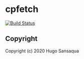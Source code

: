 # cpfetch

[![Build Status](https://github.com/privet-kitty/cpfetch/workflows/CI/badge.svg)](https://github.com/privet-kitty/cpfetch/actions)

## Copyright

Copyright (c) 2020 Hugo Sansaqua
